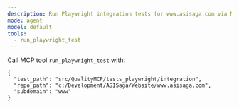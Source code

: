 ```yaml
---
description: Run Playwright integration tests for www.asisaga.com via MCP
mode: agent
model: default
tools:
  - run_playwright_test
---
```


Call MCP tool `run_playwright_test` with:
```
{
  "test_path": "src/QualityMCP/tests_playwright/integration",
  "repo_path": "c:/Development/ASISaga/Website/www.asisaga.com",
  "subdomain": "www"
}
```
